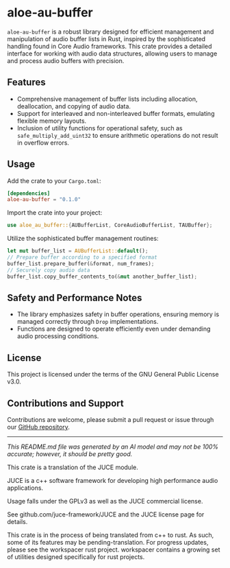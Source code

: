 # aloe-au-buffer

`aloe-au-buffer` is a robust library designed for efficient management and manipulation of audio buffer lists in Rust, inspired by the sophisticated handling found in Core Audio frameworks. This crate provides a detailed interface for working with audio data structures, allowing users to manage and process audio buffers with precision.

## Features

- Comprehensive management of buffer lists including allocation, deallocation, and copying of audio data.
- Support for interleaved and non-interleaved buffer formats, emulating flexible memory layouts.
- Inclusion of utility functions for operational safety, such as `safe_multiply_add_uint32` to ensure arithmetic operations do not result in overflow errors.

## Usage

Add the crate to your `Cargo.toml`:

```toml
[dependencies]
aloe-au-buffer = "0.1.0"
```

Import the crate into your project:

```rust
use aloe_au_buffer::{AUBufferList, CoreAudioBufferList, TAUBuffer};
```

Utilize the sophisticated buffer management routines:
```rust
let mut buffer_list = AUBufferList::default();
// Prepare buffer according to a specified format
buffer_list.prepare_buffer(&format, num_frames);
// Securely copy audio data
buffer_list.copy_buffer_contents_to(&mut another_buffer_list);
```

## Safety and Performance Notes
- The library emphasizes safety in buffer operations, ensuring memory is managed correctly through `Drop` implementations.
- Functions are designed to operate efficiently even under demanding audio processing conditions.

## License

This project is licensed under the terms of the GNU General Public License v3.0.

## Contributions and Support

Contributions are welcome, please submit a pull request or issue through our [GitHub repository](https://github.com/klebs6/aloe-rs).

---

*This README.md file was generated by an AI model and may not be 100% accurate; however, it should be pretty good.*

This crate is a translation of the JUCE module.

JUCE is a c++ software framework for developing high performance audio applications.

Usage falls under the GPLv3 as well as the JUCE commercial license.

See github.com/juce-framework/JUCE and the JUCE license page for details.

This crate is in the process of being translated from c++ to rust. As such, some of its features may be pending-translation. For progress updates, please see the workspacer rust project. workspacer contains a growing set of utilities designed specifically for rust projects.
